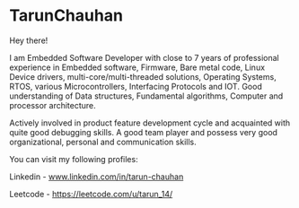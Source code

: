 # TarunChauhan

Hey there!

I am Embedded Software Developer with close to 7 years of professional experience in Embedded software, Firmware, Bare
metal code, Linux Device drivers, multi-core/multi-threaded solutions, Operating Systems, RTOS, various Microcontrollers,
Interfacing Protocols and IOT. Good understanding of Data structures, Fundamental algorithms, Computer and processor
architecture.

Actively involved in product feature development cycle and acquainted with quite good debugging skills. A good team
player and possess very good organizational, personal and communication skills.

You can visit my following profiles:

Linkedin - www.linkedin.com/in/tarun-chauhan

Leetcode - https://leetcode.com/u/tarun_14/

